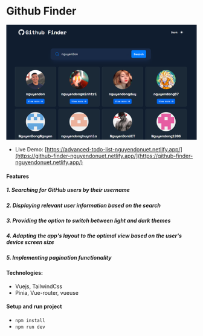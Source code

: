 # Github Finder

![demo](./public/github-finder.png)

- Live Demo: [https://advanced-todo-list-nguyendonuet.netlify.app/](https://github-finder-nguyendonuet.netlify.app/](https://github-finder-nguyendonuet.netlify.app/)

#### Features

##### 1. Searching for GitHub users by their username

##### 2. Displaying relevant user information based on the search

##### 3. Providing the option to switch between light and dark themes

##### 4. Adapting the app's layout to the optimal view based on the user's device screen size

##### 5. Implementing pagination functionality

#### Technologies:

- Vuejs, TailwindCss
- Pinia, Vue-router, vueuse

#### Setup and run project

- `npm install`
- `npm run dev`
